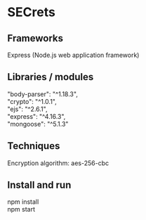 # SECrets

## Frameworks
Express (Node.js web application framework)

## Libraries / modules
"body-parser": "^1.18.3",<br />
"crypto": "^1.0.1",<br />
"ejs": "^2.6.1",<br />
"express": "^4.16.3",<br />
"mongoose": "^5.1.3"<br />

## Techniques
Encryption algorithm: aes-256-cbc

## Install and run
npm install<br />
npm start<br />
